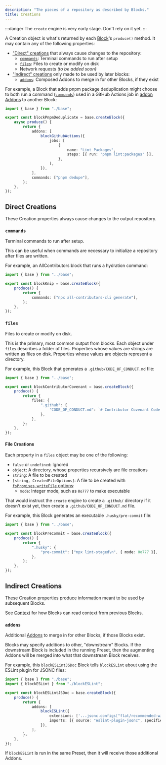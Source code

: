 ```yaml
---
description: "The pieces of a repository as described by Blocks."
title: Creations
---
```


:::danger
The `create` engine is very early stage.
Don't rely on it yet.
:::

A Creation object is what's returned by each [Block](../about/blocks)'s `produce()` method.
It may contain any of the following properties:

- ["Direct" creations](#direct-creations) that always cause changes to the repository:
  - [`commands`](#commands): Terminal commands to run after setup
  - [`files`](#files): Files to create or modify on disk
  - Network requests _(to be added soon)_
- ["Indirect" creations](#indirect-creations) only made to be used by later blocks:
  - [`addons`](#addons): Composed Addons to merge in for other Blocks, if they exist

For example, a Block that adds pnpm package deduplication might choose to both run a command ([`commands`](#commands)) used in a GitHub Actions job in [addon Addons](#addons) to another Block:

```ts
import { base } from "./base";

export const blockPnpmDeduplicate = base.createBlock({
	async produce() {
		return {
			addons: [
				blockGitHubActions({
					jobs: [
						{
							name: "Lint Packages",
							steps: [{ run: "pnpm lint:packages" }],
						},
					],
				}),
			],
			commands: ["pnpm dedupe"],
		};
	},
});
```

## Direct Creations

These Creation properties always cause changes to the output repository.

### `commands`

Terminal commands to run after setup.

This can be useful when commands are necessary to initialize a repository after files are written.

For example, an AllContributors block that runs a hydration command:

```ts
import { base } from "../base";

export const blockKnip = base.createBlock({
	produce() {
		return {
			commands: ["npx all-contributors-cli generate"],
		};
	},
});
```

### `files`

Files to create or modify on disk.

This is the primary, most common output from blocks.
Each object under `files` describes a folder of files.
Properties whose values are strings are written as files on disk.
Properties whose values are objects represent a directory.

For example, this Block that generates a `.github/CODE_OF_CONDUCT.md` file:

```ts
import { base } from "../base";

export const blockContributorCovenant = base.createBlock({
	produce() {
		return {
			files: {
				".github": {
					"CODE_OF_CONDUCT.md": `# Contributor Covenant Code of Conduct \n ...`,
				},
			},
		};
	},
});
```

#### File Creations

Each property in a `files` object may be one of the following:

- `false` or `undefined`: Ignored
- `object`: A directory, whose properties recursively are file creations
- `string`: A file to be created
- `[string, CreatedFileOptions]`: A file to be created with [`fsPromises.writeFile` options](https://nodejs.org/api/fs.html#fspromiseswritefilefile-data-options):
  - `mode`: Integer mode, such as `0o777` to make executable

That would instruct the `create` engine to create a `.github/` directory if it doesn't exist yet, then create a `.github/CODE_OF_CONDUCT.md` file.

For example, this Block generates an executable `.husky/pre-commit` file:

```ts
import { base } from "../base";

export const blockPreCommit = base.createBlock({
	produce() {
		return {
			".husky": {
				"pre-commit": ["npx lint-staged\n", { mode: 0o777 }],
			},
		};
	},
});
```

## Indirect Creations

These Creation properties produce information meant to be used by subsequent Blocks.

See [Context](./contexts) for how Blocks can read context from previous Blocks.

### `addons`

Additional [Addons](../concepts/blocks#addons) to merge in for other Blocks, if those Blocks exist.

Blocks may specify additions to other, "downstream" Blocks.
If the downstream Block is included in the running Preset, then the augmenting Addons will be merged into what that downstream Block receives.

For example, this `blockESLintJSDoc` Block tells `blockESLint` about using the ESLint plugin for JSONC files:

```ts
import { base } from "./base";
import { blockESLint } from "./blockESLint";

export const blockESLintJSDoc = base.createBlock({
	produce() {
		return {
			addons: [
				blockESLint({
					extensions: ['...jsonc.configs["flat/recommended-with-json"]'],
					imports: [{ source: "eslint-plugin-jsonc", specifier: "jsonc" }],
				}),
			],
		};
	},
});
```

If `blockESLint` is run in the same Preset, then it will receive those additional Addons.
